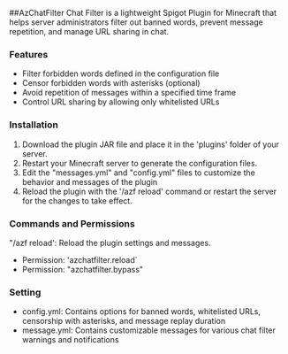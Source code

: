 ##AzChatFilter
Chat Filter is a lightweight Spigot Plugin for Minecraft that helps server administrators filter out banned words, prevent message repetition, and manage URL sharing in chat.

### Features

- Filter forbidden words defined in the configuration file
- Censor forbidden words with asterisks (optional)
- Avoid repetition of messages within a specified time frame
- Control URL sharing by allowing only whitelisted URLs
###
### Installation

1. Download the plugin JAR file and place it in the 'plugins' folder of your server.
2. Restart your Minecraft server to generate the configuration files.
3. Edit the "messages.yml" and "config.yml" files to customize the behavior and messages of the plugin
4. Reload the plugin with the '/azf reload' command or restart the server for the changes to take effect.
###
### Commands and Permissions

"/azf reload': Reload the plugin settings and messages.
  - Permission: 'azchatfilter.reload`
- Permission: "azchatfilter.bypass"
###
### Setting

- config.yml: Contains options for banned words, whitelisted URLs, censorship with asterisks, and message replay duration
- message.yml: Contains customizable messages for various chat filter warnings and notifications
###
